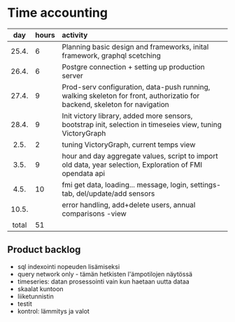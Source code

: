 # Time accounting

|  day  | hours | activity                                                                                                                  |
| :---: | :---- | :------------------------------------------------------------------------------------------------------------------------ |
| 25.4. | 6     | Planning basic design and frameworks, inital framework, graphql scetching                                                 |
| 26.4. | 6     | Postgre connection + setting up production server                                                                         |
| 27.4. | 9     | Prod-serv configuration, data-push running, walking skeleton for front, authorizatio for backend, skeleton for navigation |
| 28.4. | 9     | Init victory library, added more sensors, bootstrap init, selection in timeseies view, tuning VictoryGraph                |
| 2.5.  | 2     | tuning VictoryGraph, current temps view                                                                                   |
| 3.5.  | 9     | hour and day aggregate values, script to import old data, year selection, Exploration of FMI opendata api                 |
| 4.5.  | 10    | fmi get data, loading... message, login, settings-tab, del/update/add sensors                                             |
| 10.5. |       | error handling, add+delete users, annual comparisons -view                                                                |
| total | 51    |                                                                                                                           |

## Product backlog

- sql indexointi nopeuden lisämiseksi
- query network only - tämän hetkisten l'ämpotilojen näytössä
- timeseries: datan prosessointi vain kun haetaan uutta dataa
- skaalat kuntoon
- liiketunnistin
- testit
- kontrol: lämmitys ja valot
